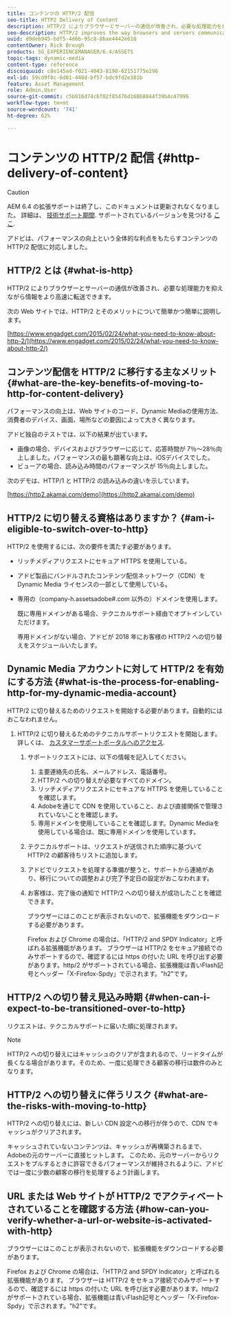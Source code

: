 ```yaml
---
title: コンテンツの HTTP/2 配信
seo-title: HTTP2 Delivery of Content
description: HTTP/2 によりブラウザーとサーバーの通信が改善され、必要な処理能力を抑えながら情報をより高速に転送できます。
seo-description: HTTP/2 improves the way browsers and servers communicate, allowing for faster transfer of information while reducing the amount of needed processing power.
uuid: d9deb945-bdf5-4d6b-95c8-8bae4442e618
contentOwner: Rick Brough
products: SG_EXPERIENCEMANAGER/6.4/ASSETS
topic-tags: dynamic-media
content-type: reference
discoiquuid: c8e145ad-f021-4043-8190-62151775e296
exl-id: 59cd9f8c-6d01-448d-bf57-bdc9fd2e381b
feature: Asset Management
role: Admin,User
source-git-commit: c5b816d74c6f02f85476d16868844f39b4c47996
workflow-type: tm+mt
source-wordcount: '741'
ht-degree: 62%

---
```


# コンテンツの HTTP/2 配信 {#http-delivery-of-content}

>[!CAUTION]
>
>AEM 6.4 の拡張サポートは終了し、このドキュメントは更新されなくなりました。 詳細は、 [技術サポート期間](https://helpx.adobe.com/jp/support/programs/eol-matrix.html). サポートされているバージョンを見つける [ここ](https://experienceleague.adobe.com/docs/?lang=ja).

アドビは、パフォーマンスの向上という全体的な利点をもたらすコンテンツの HTTP/2 配信に対応しました。

## HTTP/2 とは  {#what-is-http}

HTTP/2 によりブラウザーとサーバーの通信が改善され、必要な処理能力を抑えながら情報をより高速に転送できます。

次の Web サイトでは、HTTP/2 とそのメリットについて簡単かつ簡単に説明します。

[https://www.engadget.com/2015/02/24/what-you-need-to-know-about-http-2/](https://www.engadget.com/2015/02/24/what-you-need-to-know-about-http-2/)

## コンテンツ配信を HTTP/2 に移行する主なメリット  {#what-are-the-key-benefits-of-moving-to-http-for-content-delivery}

パフォーマンスの向上は、Web サイトのコード、Dynamic Mediaの使用方法、消費者のデバイス、画面、場所などの要因によって大きく異なります。

アドビ独自のテストでは、以下の結果が出ています。

* 画像の場合、デバイスおよびブラウザーに応じて、応答時間が 7％～28％向上しました。パフォーマンスの最も顕著な向上は、iOSデバイスでした。
* ビューアの場合、読み込み時間のパフォーマンスが 15％向上しました。

次のデモは、HTTP/1 と HTTP/2 の読み込みの違いを示しています。

[https://http2.akamai.com/demo](https://http2.akamai.com/demo)

## HTTP/2 に切り替える資格はありますか？ {#am-i-eligible-to-switch-over-to-http}

HTTP/2 を使用するには、次の要件を満たす必要があります。

* リッチメディアリクエストにセキュア HTTPS を使用している。
* アドビ製品にバンドルされたコンテンツ配信ネットワーク（CDN）を Dynamic Media ライセンスの一部として使用している。
* 専用の（company-h.assetsadobe#.com 以外の）ドメインを使用します。

    既に専用ドメインがある場合、テクニカルサポート経由でオプトインしていただけます。

    専用ドメインがない場合、アドビが 2018 年にお客様の HTTP/2 への切り替えをスケジュールいたします。

## Dynamic Media アカウントに対して HTTP/2 を有効にする方法  {#what-is-the-process-for-enabling-http-for-my-dynamic-media-account}

HTTP/2 に切り替えるためのリクエストを開始する必要があります。自動的にはおこなわれません。

1. HTTP/2 に切り替えるためのテクニカルサポートリクエストを開始します。詳しくは、 [カスタマーサポートポータルへのアクセス](https://helpx.adobe.com/jp/experience-manager/kb/accessing-aem-support-portal.html).

   1. サポートリクエストには、以下の情報を記入してください。

      1. 主要連絡先の氏名、メールアドレス、電話番号。
      1. HTTP/2 への切り替えが必要なすべてのドメイン。
      1. リッチメディアリクエストにセキュアな HTTPS を使用していることを確認します。
      1. Adobeを通じて CDN を使用していること、および直接関係で管理されていないことを確認します。
      1. 専用ドメインを使用していることを確認します。Dynamic Mediaを使用している場合は、既に専用ドメインを使用しています。
   1. テクニカルサポートは、リクエストが送信された順序に基づいて HTTP/2 の顧客待ちリストに追加します。
   1. アドビでリクエストを処理する準備が整うと、サポートから連絡があり、移行についての調整および完了予定日の設定がおこなわれます。
   1. お客様は、完了後の通知で HTTP/2 への切り替えが成功したことを確認できます。

      ブラウザーにはこのことが表示されないので、拡張機能をダウンロードする必要があります。

      Firefox および Chrome の場合は、「HTTP/2 and SPDY Indicator」と呼ばれる拡張機能があります。 ブラウザーは HTTP/2 をセキュア接続でのみサポートするので、確認するには https の付いた URL を呼び出す必要があります。http/2 がサポートされている場合、拡張機能は青いFlash記号とヘッダー「X-Firefox-Spdy」で示されます。&quot;h2&quot;です。


## HTTP/2 への切り替え見込み時期  {#when-can-i-expect-to-be-transitioned-over-to-http}

リクエストは、テクニカルサポートに届いた順に処理されます。

>[!NOTE]
>
>HTTP/2 への切り替えにはキャッシュのクリアが含まれるので、リードタイムが長くなる場合があります。そのため、一度に処理できる顧客の移行は数件のみとなります。

## HTTP/2 への切り替えに伴うリスク {#what-are-the-risks-with-moving-to-http}

HTTP/2 への切り替えには、新しい CDN 設定への移行が伴うので、CDN でキャッシュがクリアされます。

キャッシュされていないコンテンツは、キャッシュが再構築されるまで、Adobeの元のサーバーに直接ヒットします。 このため、元のサーバーからリクエストをプルするときに許容できるパフォーマンスが維持されるように、アドビでは一度に少数の顧客の移行を処理するよう計画します。

## URL または Web サイトが HTTP/2 でアクティベートされていることを確認する方法 {#how-can-you-verify-whether-a-url-or-website-is-activated-with-http}

ブラウザーにはこのことが表示されないので、拡張機能をダウンロードする必要があります。

Firefox および Chrome の場合は、「HTTP/2 and SPDY Indicator」と呼ばれる拡張機能があります。 ブラウザーは HTTP/2 をセキュア接続でのみサポートするので、確認するには https の付いた URL を呼び出す必要があります。http/2 がサポートされている場合、拡張機能は青いFlash記号とヘッダー「X-Firefox-Spdy」で示されます。&quot;h2&quot;です。
